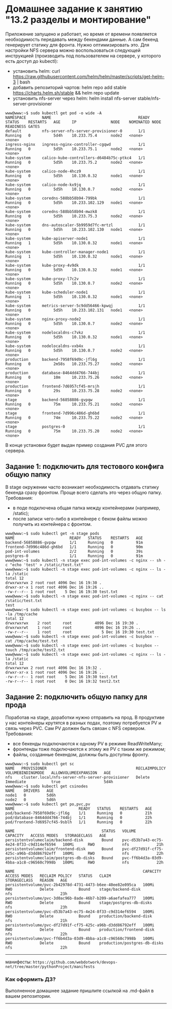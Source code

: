 # Домашнее задание к занятию "13.2 разделы и монтирование"
Приложение запущено и работает, но время от времени появляется необходимость передавать между бекендами данные. А сам бекенд генерирует статику для фронта. Нужно оптимизировать это.
Для настройки NFS сервера можно воспользоваться следующей инструкцией (производить под пользователем на сервере, у которого есть доступ до kubectl):
* установить helm: curl https://raw.githubusercontent.com/helm/helm/master/scripts/get-helm-3 | bash
* добавить репозиторий чартов: helm repo add stable https://charts.helm.sh/stable && helm repo update
* установить nfs-server через helm: helm install nfs-server stable/nfs-server-provisioner
```
www@www:~$ sudo kubectl get pod -o wide -A
NAMESPACE       NAME                                      READY   STATUS    RESTARTS   AGE     IP               NODE    NOMINATED NODE   READINESS GATES
default         nfs-server-nfs-server-provisioner-0       1/1     Running   0          5d4h    10.233.75.4      node2   <none>           <none>
ingress-nginx   ingress-nginx-controller-cgqwd            1/1     Running   0          5d5h    10.233.75.1      node2   <none>           <none>
kube-system     calico-kube-controllers-d6484b75c-ptkc4   1/1     Running   0          5d5h    10.233.75.2      node2   <none>           <none>
kube-system     calico-node-4hcz9                         1/1     Running   0          5d5h    10.130.0.32      node1   <none>           <none>
kube-system     calico-node-kx9jq                         1/1     Running   0          5d5h    10.130.0.7       node2   <none>           <none>
kube-system     coredns-588bb58b94-799bk                  1/1     Running   0          5d5h    10.233.102.129   node1   <none>           <none>
kube-system     coredns-588bb58b94-mwzk8                  1/1     Running   0          5d5h    10.233.75.3      node2   <none>           <none>
kube-system     dns-autoscaler-5b9959d7fc-mrtzl           1/1     Running   0          5d5h    10.233.102.130   node1   <none>           <none>
kube-system     kube-apiserver-node1                      1/1     Running   1          5d5h    10.130.0.32      node1   <none>           <none>
kube-system     kube-controller-manager-node1             1/1     Running   1          5d5h    10.130.0.32      node1   <none>           <none>
kube-system     kube-proxy-4v9dk                          1/1     Running   0          5d5h    10.130.0.32      node1   <none>           <none>
kube-system     kube-proxy-l7c2v                          1/1     Running   0          5d5h    10.130.0.7       node2   <none>           <none>
kube-system     kube-scheduler-node1                      1/1     Running   1          5d5h    10.130.0.32      node1   <none>           <none>
kube-system     metrics-server-5c9dd56466-kpwqj           1/1     Running   0          5d5h    10.233.102.131   node1   <none>           <none>
kube-system     nginx-proxy-node2                         1/1     Running   0          5d5h    10.130.0.7       node2   <none>           <none>
kube-system     nodelocaldns-c7vkz                        1/1     Running   0          5d5h    10.130.0.32      node1   <none>           <none>
kube-system     nodelocaldns-vxb4x                        1/1     Running   0          5d5h    10.130.0.7       node2   <none>           <none>
production      backend-7958f69d9c-jfl6g                  1/1     Running   0          2m58s   10.233.75.27     node2   <none>           <none>
production      database-8464dd4766-744bj                 1/1     Running   0          10m     10.233.75.26     node2   <none>           <none>
production      frontend-7d6957cf45-mrsjh                 1/1     Running   0          29s     10.233.75.28     node2   <none>           <none>
stage           backend-56858886-gvpqw                    1/1     Running   0          75m     10.233.75.21     node2   <none>           <none>
stage           frontend-7d996c486d-gh6bd                 1/1     Running   0          74m     10.233.75.22     node2   <none>           <none>
stage           postgres-0                                1/1     Running   0          75m     10.233.75.20     node2   <none>           <none>
```
В конце установки будет выдан пример создания PVC для этого сервера.

## Задание 1: подключить для тестового конфига общую папку
В stage окружении часто возникает необходимость отдавать статику бекенда сразу фронтом. Проще всего сделать это через общую папку. Требования:
* в поде подключена общая папка между контейнерами (например, /static);
* после записи чего-либо в контейнере с беком файлы можно получить из контейнера с фронтом.
```
www@www:~$ sudo kubectl get -n stage pods
NAME                        READY   STATUS    RESTARTS   AGE
backend-56858886-gvpqw      1/1     Running   0          91m
frontend-7d996c486d-gh6bd   1/1     Running   0          90m
pod-int-volumes             2/2     Running   0          39s
postgres-0                  1/1     Running   0          91m
www@www:~$ sudo kubectl -n stage exec pod-int-volumes -c nginx -- sh -c "echo 'test' > /static/test.txt"
www@www:~$ sudo kubectl -n stage exec pod-int-volumes -c nginx -- ls -la /static
total 12
drwxrwxrwx 2 root root 4096 Dec 16 19:30 .
drwxr-xr-x 1 root root 4096 Dec 16 19:26 ..
-rw-r--r-- 1 root root    5 Dec 16 19:30 test.txt
www@www:~$ sudo kubectl -n stage exec pod-int-volumes -c nginx -- cat /static/test.txt
test
www@www:~$ sudo kubectl -n stage exec pod-int-volumes -c busybox -- ls -la /tmp/cache
total 12
drwxrwxrwx    2 root     root          4096 Dec 16 19:30 .
drwxrwxrwt    1 root     root          4096 Dec 16 19:26 ..
-rw-r--r--    1 root     root             5 Dec 16 19:30 test.txt
www@www:~$ sudo kubectl -n stage exec pod-int-volumes -c busybox -- cat /tmp/cache/test.txt
www@www:~$ sudo kubectl -n stage exec pod-int-volumes -c busybox -- touch /tmp/cache/test2.txt
www@www:~$ sudo kubectl -n stage exec pod-int-volumes -c nginx -- ls -la /static
total 12
drwxrwxrwx 2 root root 4096 Dec 16 19:32 .
drwxr-xr-x 1 root root 4096 Dec 16 19:26 ..
-rw-r--r-- 1 root root    5 Dec 16 19:30 test.txt
-rw-r--r-- 1 root root    0 Dec 16 19:32 test2.txt
```

## Задание 2: подключить общую папку для прода
Поработав на stage, доработки нужно отправить на прод. В продуктиве у нас контейнеры крутятся в разных подах, поэтому потребуется PV и связь через PVC. Сам PV должен быть связан с NFS сервером. Требования:
* все бекенды подключаются к одному PV в режиме ReadWriteMany;
* фронтенды тоже подключаются к этому же PV с таким же режимом;
* файлы, созданные бекендом, должны быть доступны фронту.


```
www@www:~$ sudo kubectl get sc
NAME   PROVISIONER                                       RECLAIMPOLICY   VOLUMEBINDINGMODE   ALLOWVOLUMEEXPANSION   AGE
nfs    cluster.local/nfs-server-nfs-server-provisioner   Delete          Immediate           true                   5d4h
www@www:~$ sudo kubectl get csinodes
NAME    DRIVERS   AGE
node1   0         5d6h
node2   0         5d6h 
www@www:~$ sudo kubectl get po,pvc,pv
NAME                            READY   STATUS    RESTARTS   AGE
pod/backend-7958f69d9c-jfl6g    1/1     Running   0          21h
pod/database-8464dd4766-744bj   1/1     Running   0          22h
pod/frontend-7d6957cf45-9sblh   1/1     Running   0          22h

NAME                                      STATUS   VOLUME                                     CAPACITY   ACCESS MODES   STORAGECLASS   AGE
persistentvolumeclaim/backend-disk        Bound    pvc-d53b7a43-ec75-4e24-8f33-c9d314ef6594   100Mi      RWO            nfs            21h
persistentvolumeclaim/frontend-disk       Bound    pvc-df27d91f-cf75-425c-a96b-d3dd86792eff   100Mi      RWO            nfs            22h
persistentvolumeclaim/postgres-db-disks   Bound    pvc-ff6b4d3a-03d9-4bba-a1c8-c96560c7998b   100Mi      RWO            nfs            22h

NAME                                                        CAPACITY   ACCESS MODES   RECLAIM POLICY   STATUS   CLAIM                          STORAGECLASS   REASON   AGE
persistentvolume/pvc-2b42978d-4731-4473-b6ee-40ee82e095ca   100Mi      RWO            Delete           Bound    stage/backend-disk             nfs                     23h
persistentvolume/pvc-3d0ac96b-8ade-46b7-b209-a6aefafea777   100Mi      RWO            Delete           Bound    stage/postgres-db-disks        nfs                     23h
persistentvolume/pvc-d53b7a43-ec75-4e24-8f33-c9d314ef6594   100Mi      RWO            Delete           Bound    production/backend-disk        nfs                     21h
persistentvolume/pvc-df27d91f-cf75-425c-a96b-d3dd86792eff   100Mi      RWO            Delete           Bound    production/frontend-disk       nfs                     22h
persistentvolume/pvc-ff6b4d3a-03d9-4bba-a1c8-c96560c7998b   100Mi      RWO            Delete           Bound    production/postgres-db-disks   nfs                     22h
```
---
манифесты: ` https://github.com/webdotwork/devops-net/tree/master/pythonProject/manifests `
### Как оформить ДЗ?

Выполненное домашнее задание пришлите ссылкой на .md-файл в вашем репозитории.

---
